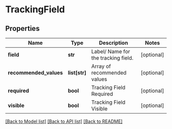 # TrackingField

## Properties
Name | Type | Description | Notes
------------ | ------------- | ------------- | -------------
**field** | **str** | Label/ Name for the tracking field. | [optional] 
**recommended_values** | **list[str]** | Array of recommended values | [optional] 
**required** | **bool** | Tracking Field Required | [optional] 
**visible** | **bool** | Tracking Field Visible | [optional] 

[[Back to Model list]](../README.md#documentation-for-models) [[Back to API list]](../README.md#documentation-for-api-endpoints) [[Back to README]](../README.md)

